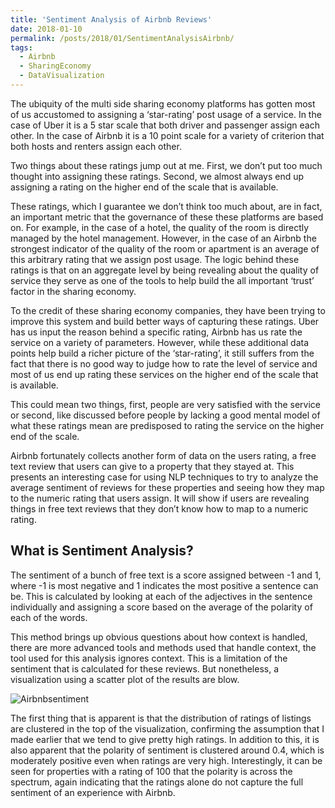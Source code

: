 ```yaml
---
title: 'Sentiment Analysis of Airbnb Reviews'
date: 2018-01-10
permalink: /posts/2018/01/SentimentAnalysisAirbnb/
tags:
  - Airbnb
  - SharingEconomy
  - DataVisualization
---
```


The ubiquity of the multi side sharing economy platforms has gotten most of us accustomed to assigning a ‘star-rating’ post usage of a service. In the case of Uber it is a 5 star scale that both driver and passenger assign each other. In the case of Airbnb it is a 10 point scale for a variety of criterion that both hosts and renters assign each other. 

Two things about these ratings jump out at me. First, we don’t put too much thought into assigning these ratings. Second, we almost always end up assigning a rating on the higher end of the scale that is available. 

These ratings, which I guarantee we don’t think too much about, are in fact, an important metric that the governance of these these platforms are based on. For example, in the case of a hotel, the quality of the room is directly managed by the hotel management. However, in the case of an Airbnb the strongest indicator of the quality of the room or apartment is an average of this arbitrary rating that we assign post usage. The logic behind these ratings is that on an aggregate level by being revealing about the quality of service they serve as one of the tools to help build the all important ‘trust’ factor in the sharing economy. 

To the credit of these sharing economy companies, they have been trying to improve this system and build better ways of capturing these ratings. Uber has us input the reason behind a specific rating, Airbnb has us rate the service on a variety of parameters. However, while these additional data points help build a richer picture of the ‘star-rating’, it still suffers from the fact that there is no good way to judge how to rate the level of service and most of us end up rating these services on the higher end of the scale that is available. 

This could mean two things, first, people are very satisfied with the service or second, like discussed before people by lacking a good mental model of what these ratings mean are predisposed to rating the service on the higher end of the scale. 

Airbnb fortunately collects another form of data on the users rating, a free text review that users can give to a property that they stayed at. This presents an interesting case for using NLP techniques to try to analyze the average sentiment of reviews for these properties and seeing how they map to the numeric rating that users assign. It will show if users are revealing things in free text reviews that they don’t know how to map to a numeric rating. 

What is Sentiment Analysis?
---------------------------
The sentiment of a bunch of free text is a score assigned between -1 and 1, where -1 is most negative and 1 indicates the most positive a sentence can be. This is calculated by looking at each of the adjectives in the sentence individually and assigning a score based on the average of the polarity of each of the words. 

This method brings up obvious questions about how context is handled, there are more advanced tools and methods used that handle context, the tool used for this analysis ignores context. This is a limitation of the sentiment that is calculated for these reviews. But nonetheless, a visualization using a scatter plot of the results are blow. 

![Airbnbsentiment](https://vananth.github.io/images/Airbnb_Sentiment.png)

The first thing that is apparent is that the distribution of ratings of listings are clustered in the top of the visualization, confirming the assumption that I made earlier that we tend to give pretty high ratings. In addition to this, it is also apparent that the polarity of sentiment is clustered around 0.4, which is moderately positive even when ratings are very high. Interestingly, it  can be seen for properties with a rating of 100 that the polarity is across the spectrum, again indicating that the ratings alone do not capture the full sentiment of an experience with Airbnb. 



